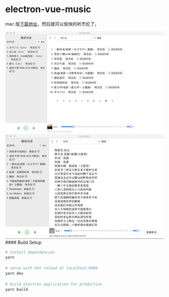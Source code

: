 # electron-vue-music

mac 版<a href="https://github.com/buppt/electron-vue-music/releases/download/v0.0.1/music-player-0.0.1.dmg">下载地址</a>，然后就可以愉快的听杰伦了。

<img src='./jietu.jpg' width="600"/>
<img src='./jietu2.jpg' width="600"/>
#### Build Setup

```bash
# install dependencies
yarn

# serve with hot reload at localhost:9080
yarn dev

# build electron application for production
yarn build
```
